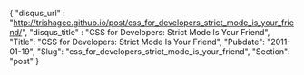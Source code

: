 {
 "disqus_url" : "http://trishagee.github.io/post/css_for_developers_strict_mode_is_your_friend/",
 "disqus_title" : "CSS for Developers: Strict Mode Is Your Friend",
 "Title": "CSS for Developers: Strict Mode Is Your Friend",
 "Pubdate": "2011-01-19",
 "Slug": "css_for_developers_strict_mode_is_your_friend",
 "Section": "post"
}

